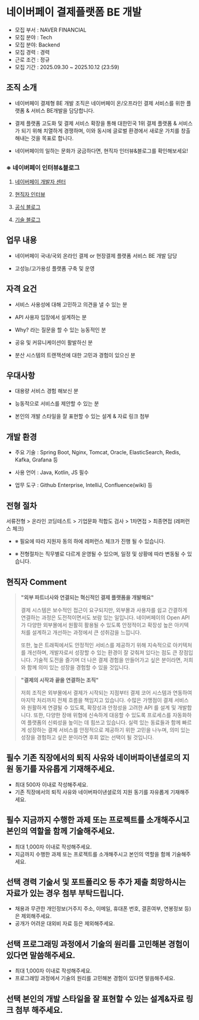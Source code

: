 # 네이버페이 결제플랫폼 BE 개발

- 모집 부서 : NAVER FINANCIAL
- 모집 분야 : Tech
- 모집 분야: Backend
- 모집 경력 : 경력
- 근로 조건 : 정규
- 모집 기간 : 2025.09.30 ~ 2025.10.12 (23:59)

## 조직 소개

- 네이버페이 결제형 BE 개발 조직은 네이버페이 온/오프라인 결제 서비스를 위한 플랫폼 & 서비스 BE개발을 담당합니다.

- 결제 플랫폼 고도화 및 결제 서비스 확장을 통해 대한민국 1위 결제 플랫폼 & 서비스가 되기 위해 치열하게 경쟁하며, 이와 동시에 글로벌 환경에서 새로운 가치를 창출해내는 것을 목표로 합니다.

- 네이버페이의 일하는 문화가 궁금하다면, 현직자 인터뷰&블로그를 확인해보세요!

### ※ 네이버페이 인터뷰&블로그

1. [네이버페이 개발자 센터](https://developers.pay.naver.com/)

2. [현직자 인터뷰](https://recruit.naverfincorp.com/cnts/people)

3. [공식 블로그](https://blog.naver.com/naverfinancial)

4. [기술 블로그](https://medium.com/naverfinancial)

## 업무 내용

- 네이버페이 국내/국외 온라인 결제 or 현장결제 플랫폼 서비스 BE 개발 담당

- 고성능/고가용성 플랫폼 구축 및 운영

## 자격 요건

- 서비스 사용성에 대해 고민하고 의견을 낼 수 있는 분

- API 사용자 입장에서 설계하는 분

- Why? 라는 질문을 할 수 있는 능동적인 분

- 공유 및 커뮤니케이션이 활발하신 분

- 분산 시스템의 트랜잭션에 대한 고민과 경험이 있으신 분

## 우대사항

- 대용량 서비스 경험 해보신 분

- 능동적으로 서비스를 제안할 수 있는 분

- 본인의 개발 스타일을 잘 표현할 수 있는 설계 & 자료 링크 첨부

## 개발 환경

- 주요 기술 : Spring Boot, Nginx, Tomcat, Oracle, ElasticSearch, Redis, Kafka, Grafana 등

- 사용 언어 : Java, Kotlin, JS 필수

- 업무 도구 : Github Enterprise, IntelliJ, Confluence(wiki) 등

## 전형 절차

서류전형 > 온라인 코딩테스트 > 기업문화 적합도 검사 > 1차면접 > 최종면접 (레퍼런스 체크)

- ※ 필요에 따라 지원자 동의 하에 레퍼런스 체크가 진행 될 수 있습니다.

- ※ 전형절차는 직무별로 다르게 운영될 수 있으며, 일정 및 상황에 따라 변동될 수 있습니다.

## 현직자 Comment

> <b>"외부 파트너사와 연결되는 혁신적인 결제 플랫폼을 개발해요"</b> <p>결제 시스템은 보수적인 접근이 요구되지만, 외부몰과 사용자를 쉽고 간결하게 연결하는 과정은 도전적이면서도 보람 있는 일입니다. 네이버페이의 Open API가 다양한 외부몰에서 원활히 활용될 수 있도록 안정적이고 확장성 높은 아키텍처를 설계하고 개선하는 과정에서 큰 성취감을 느낍니다.</p> <p>또한, 높은 트래픽에서도 안정적인 서비스를 제공하기 위해 지속적으로 아키텍처를 개선하며, 개발자로서 성장할 수 있는 환경이 잘 갖춰져 있다는 점도 큰 장점입니다. 기술적 도전을 즐기며 더 나은 결제 경험을 만들어가고 싶은 분이라면, 저희와 함께 의미 있는 성장을 경험할 수 있을 것입니다.</p>

><b>"결제의 시작과 끝을 연결하는 조직"</b> <p>저희 조직은 외부몰에서 결제가 시작되는 지점부터 결제 코어 시스템과 연동하여 마지막 처리까지 전체 흐름을 책임지고 있습니다. 수많은 가맹점이 결제 서비스와 원활하게 연결될 수 있도록, 확장성과 안정성을 고려한 API 를 설계 및 개발합니다. 또한, 다양한 장애 위협에 신속하게 대응할 수 있도록 프로세스를 자동화하여 플랫폼의 신뢰성을 높이는 데 힘쓰고 있습니다. 실력 있는 동료들과 함께 빠르게 성장하는 결제 서비스를 안정적으로 제공하기 위한 고민을 나누며, 의미 있는 성장을 경험하고 싶은 분이라면 후회 없는 선택이 될 것입니다.</p>

## **필수** 기존 직장에서의 퇴직 사유와 네이버파이낸셜로의 지원 동기를 자유롭게 기재해주세요.

- 최대 500자 이내로 작성해주세요.
- 기존 직장에서의 퇴직 사유와 네이버파이낸셜로의 지원 동기를 자유롭게 기재해주세요.

## **필수** 지금까지 수행한 과제 또는 프로젝트를 소개해주시고 본인의 역할을 함께 기술해주세요.

- 최대 1,000자 이내로 작성해주세요.
- 지금까지 수행한 과제 또는 프로젝트를 소개해주시고 본인의 역할을 함께 기술해주세요.

## **선택** 경력 기술서 및 포트폴리오 등 추가 제출 희망하시는 자료가 있는 경우 첨부 부탁드립니다.

- 채용과 무관한 개인정보(거주지 주소, 이메일, 휴대폰 번호, 결혼여부, 연봉정보 등)은 제외해주세요.
- 공개가 어려운 대외비 자료 등은 제외해주세요.

## **선택** 프로그래밍 과정에서 기술의 원리를 고민해본 경험이 있다면 말씀해주세요.

- 최대 1,000자 이내로 작성해주세요.
- 프로그래밍 과정에서 기술의 원리를 고민해본 경험이 있다면 말씀해주세요.

## **선택** 본인의 개발 스타일을 잘 표현할 수 있는 설계&자료 링크 첨부 해주세요.

